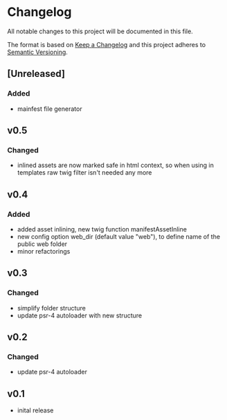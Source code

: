 # Changelog
All notable changes to this project will be documented in this file.

The format is based on [Keep a Changelog](http://keepachangelog.com/)
and this project adheres to [Semantic Versioning](http://semver.org/).


## [Unreleased]

### Added

* mainfest file generator


## v0.5

### Changed

* inlined assets are now marked safe in html context, so when using in templates
  raw twig filter isn't needed any more


## v0.4

### Added

* added asset inlining, new twig function manifestAssetInline
* new config option web_dir (default value "web"), to define name
  of the public web folder
* minor refactorings

## v0.3

### Changed

* simplify folder structure
* update psr-4 autoloader with new structure


## v0.2

### Changed

* update psr-4 autoloader


## v0.1

* inital release

